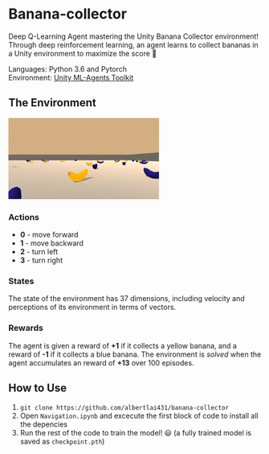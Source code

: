 # Banana-collector
Deep Q-Learning Agent mastering the Unity Banana Collector environment! Through deep reinforcement learning, an agent learns to collect bananas in a Unity environment to maximize the score 🍌

Languages: Python 3.6 and Pytorch\
Environment: [Unity ML-Agents Toolkit](https://github.com/Unity-Technologies/ml-agents)

## The Environment
![Unity Environment](/assets/environment.gif "Unity Environment")

### Actions
- **0** - move forward
- **1** - move backward
- **2** - turn left
- **3** - turn right

### States
The state of the environment has 37 dimensions, including velocity and perceptions of its environment in terms of vectors.

### Rewards
The agent is given a reward of **+1** if it collects a yellow banana, and a reward of **-1** if it collects a blue banana. The environment is _solved_ when the agent accumulates an reward of **+13** over 100 episodes.

## How to Use
1. `git clone https://github.com/albertlai431/banana-collector`
2. Open `Navigation.ipynb` and excecute the first block of code to install all the depencies
3. Run the rest of the code to train the model! 😃 (a fully trained model is saved as `checkpoint.pth`)

